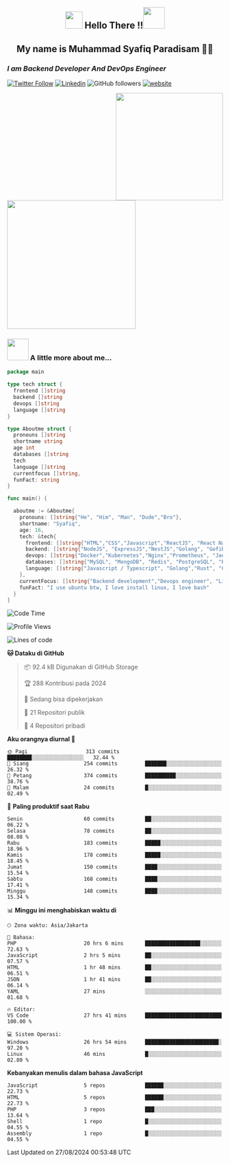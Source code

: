 <h2 align="center"><img src="https://camo.githubusercontent.com/ee9d678a838fdc800a7b1449bae75552c13bfa5afeb275eb6b315e02499c8ba0/68747470733a2f2f656d6f6a69732e736c61636b6d6f6a69732e636f6d2f656d6f6a69732f696d616765732f313533313834393433302f343234362f626c6f622d73756e676c61737365732e6769663f31353331383439343330" width="40"/>
Hello There !!<img src="https://media.giphy.com/media/12oufCB0MyZ1Go/giphy.gif" width="50"></h2>

<h2 align="center">My name is Muhammad Syafiq Paradisam 👋👋</h2>

<h3><em>I am Backend Developer And DevOps Engineer 
</em></h3>

[![Twitter Follow](https://img.shields.io/twitter/follow/misteranmol?label=Follow)](https://x.com/FikkzOutfit)
[![Linkedin](https://img.shields.io/badge/-anmol-blue?style=flat-square&logo=Linkedin&logoColor=white&link=https://www.linkedin.com/in/syafiq-paradisam/)](https://id.linkedin.com/in/syafiq-paradisam-b72749258 )
![GitHub followers](https://img.shields.io/github/followers/syafiqparadisam?label=Follower&style=social)
[![website](https://img.shields.io/badge/Website-46a2f1.svg?&style=flat-square&logo=Google-Chrome&logoColor=white&link=https://anmolsingh.me/)](https://syafiqparadisam.netlify.app)

<img align="right" src="https://external-preview.redd.it/76KI_ztaLr9QvFD3AEtHDIHksWlHp4BXjFEGYdp3ZW0.png?width=640&crop=smart&auto=webp&s=5ead39238a51263833b7684888ec8a3254455609" width="250"/>

<img src="https://dwglogo.com/wp-content/uploads/2017/08/go_speed_of_light.png" width="300"/>

### <img src="https://media.giphy.com/media/VgCDAzcKvsR6OM0uWg/giphy.gif" width="50"> A little more about me...


```go
package main

type tech struct {
  frontend []string
  backend []string
  devops []string
  language []string
}

type Aboutme struct {
  pronouns []string
  shortname string
  age int
  databases []string
  tech
  language []string
  currentfocus []string,
  funFact: string
}

func main() {

  aboutme := &Aboutme{
    pronouns: []string{"He", "Him", "Man", "Dude","Bro"},
    shortname: "Syafiq",
    age: 16,
    tech: &tech{
      frontend: []string{"HTML","CSS","Javascript","ReactJS", "React Native"},
      backend: []string{"NodeJS", "ExpressJS","NestJS","Golang", "Gofiber", "Actixweb"},
      devops: []string{"Docker","Kubernetes","Nginx","Prometheus", "Jaeger", "Grafana", "Linux"},
      databases: []string{"MySQL", "MongoDB", "Redis", "PostgreSQL", "Elastic search"},
      language: []string{"Javascript / Typescript", "Golang","Rust", "C"}
    },
    currentFocus: []string{"Backend development","Devops engineer", "Linuxer"},
    funFact: "I use ubuntu btw, I love install linux, I love bash"
  }
}

```

<!--START_SECTION:waka-->
![Code Time](http://img.shields.io/badge/Code%20Time-75%20hrs%202%20mins-blue)

![Profile Views](http://img.shields.io/badge/Profil%20dilihat-11-blue)

![Lines of code](https://img.shields.io/badge/Sejak%20Hello%20World%20aku%20telah%20menulis-389.0%20thousand%20baris%20kode-blue)

**🐱 Dataku di GitHub** 

> 📦 92.4 kB Digunakan di GitHub Storage 
 > 
> 🏆 288 Kontribusi pada 2024
 > 
> 💼 Sedang bisa dipekerjakan
 > 
> 📜 21 Repositori publik 
 > 
> 🔑 4 Repositori pribadi 
 > 
**Aku orangnya diurnal 🐤** 

```text
🌞 Pagi                   313 commits         ████████░░░░░░░░░░░░░░░░░   32.44 % 
🌆 Siang                  254 commits         ███████░░░░░░░░░░░░░░░░░░   26.32 % 
🌃 Petang                 374 commits         ██████████░░░░░░░░░░░░░░░   38.76 % 
🌙 Malam                  24 commits          █░░░░░░░░░░░░░░░░░░░░░░░░   02.49 % 
```
📅 **Paling produktif saat Rabu** 

```text
Senin                    60 commits          ██░░░░░░░░░░░░░░░░░░░░░░░   06.22 % 
Selasa                   78 commits          ██░░░░░░░░░░░░░░░░░░░░░░░   08.08 % 
Rabu                     183 commits         █████░░░░░░░░░░░░░░░░░░░░   18.96 % 
Kamis                    178 commits         █████░░░░░░░░░░░░░░░░░░░░   18.45 % 
Jumat                    150 commits         ████░░░░░░░░░░░░░░░░░░░░░   15.54 % 
Sabtu                    168 commits         ████░░░░░░░░░░░░░░░░░░░░░   17.41 % 
Minggu                   148 commits         ████░░░░░░░░░░░░░░░░░░░░░   15.34 % 
```


📊 **Minggu ini menghabiskan waktu di** 

```text
🕑︎ Zona waktu: Asia/Jakarta

💬 Bahasa: 
PHP                      20 hrs 6 mins       ██████████████████░░░░░░░   72.63 % 
JavaScript               2 hrs 5 mins        ██░░░░░░░░░░░░░░░░░░░░░░░   07.57 % 
HTML                     1 hr 48 mins        ██░░░░░░░░░░░░░░░░░░░░░░░   06.51 % 
JSON                     1 hr 41 mins        ██░░░░░░░░░░░░░░░░░░░░░░░   06.14 % 
YAML                     27 mins             ░░░░░░░░░░░░░░░░░░░░░░░░░   01.68 % 

🔥 Editor: 
VS Code                  27 hrs 41 mins      █████████████████████████   100.00 % 

💻 Sistem Operasi: 
Windows                  26 hrs 54 mins      ████████████████████████░   97.20 % 
Linux                    46 mins             █░░░░░░░░░░░░░░░░░░░░░░░░   02.80 % 
```

**Kebanyakan menulis dalam bahasa JavaScript** 

```text
JavaScript               5 repos             ██████░░░░░░░░░░░░░░░░░░░   22.73 % 
HTML                     5 repos             ██████░░░░░░░░░░░░░░░░░░░   22.73 % 
PHP                      3 repos             ███░░░░░░░░░░░░░░░░░░░░░░   13.64 % 
Shell                    1 repo              █░░░░░░░░░░░░░░░░░░░░░░░░   04.55 % 
Assembly                 1 repo              █░░░░░░░░░░░░░░░░░░░░░░░░   04.55 % 
```




 Last Updated on 27/08/2024 00:53:48 UTC
<!--END_SECTION:waka-->

